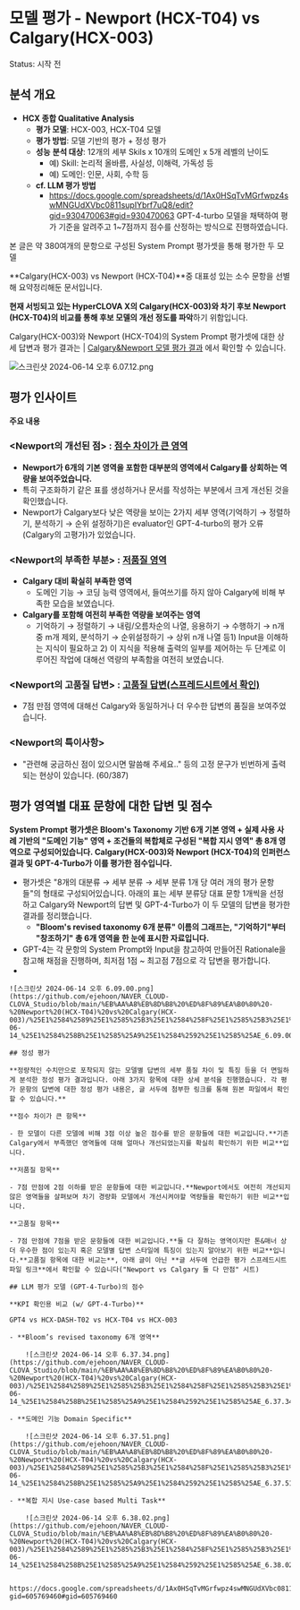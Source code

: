 # 모델 평가 - Newport (HCX-T04) vs Calgary(HCX-003)

Status: 시작 전

## 분석 개요

- **HCX 종합 Qualitative Analysis**
    - **평가 모델**: HCX-003, HCX-T04 모델
    - **평가 방법**: 모델 기반의 평가 + 정성 평가
    - **성능** **분석 대상**: 12개의 세부 Skils x 10개의 도메인 x 5개 레벨의 난이도
        - 예) Skill: 논리적 올바름, 사실성, 이해력, 가독성 등
        - 예) 도메인: 인문, 사회, 수학 등
    - **cf. LLM 평가 방법**
        - https://docs.google.com/spreadsheets/d/1Ax0HSqTvMGrfwpz4swMNGUdXVbc0811supIYbrf7uQ8/edit?gid=930470063#gid=930470063 GPT-4-turbo 모델을 채택하여 평가 기준을 알려주고 1~7점까지 점수를 산정하는 방식으로 진행하였습니다.

본 글은 약 380여개의 문항으로 구성된 System Prompt 평가셋을 통해 평가한 두 모델

**Calgary(HCX-003) vs Newport (HCX-T04)**중 대표성 있는 소수 문항을 선별해 요약정리해둔 문서입니다.

**현재 서빙되고 있는 HyperCLOVA X의 Calgary(HCX-003)와 차기 후보 Newport (HCX-T04)의 비교를 통해 후보 모델의 개선 정도를 파악**하기 위함입니다.

Calgary(HCX-003)와 Newport (HCX-T04)의 System Prompt 평가셋에 대한 상세 답변과 평가 결과는 |
[Calgary&Newport 모델 평가 결과](https://docs.google.com/spreadsheets/d/1OafSn645e6uXPZ_08a5EFSaoA4xhdXSHjBp5I-bX6zw/edit#gid=1471504714) 에서 확인할 수 있습니다.

![스크린샷 2024-06-14 오후 6.07.12.png](https://github.com/ejehoon/NAVER_CLOUD-CLOVA_Studio/blob/main/%EB%AA%A8%EB%8D%B8%20%ED%8F%89%EA%B0%80%20-%20Newport%20(HCX-T04)%20vs%20Calgary(HCX-003)/%25E1%2584%2589%25E1%2585%25B3%25E1%2584%258F%25E1%2585%25B3%25E1%2584%2585%25E1%2585%25B5%25E1%2586%25AB%25E1%2584%2589%25E1%2585%25A3%25E1%2586%25BA_2024-06-14_%25E1%2584%258B%25E1%2585%25A9%25E1%2584%2592%25E1%2585%25AE_6.07.12.png)

## 평가 인사이트

**주요 내용**

### **<Newport의 개선된 점> : [점수 차이가 큰 영역](https://docs.google.com/spreadsheets/d/1OafSn645e6uXPZ_08a5EFSaoA4xhdXSHjBp5I-bX6zw/edit?gid=1735365970#gid=1735365970)**

- **Newport가 6개의 기본 영역을 포함한 대부분의 영역에서 Calgary를 상회하는 역량을 보여주었습니다.**
- 특히 구조화하기 같은 표를 생성하거나 문서를 작성하는 부분에서 크게 개선된 것을 확인했습니다.
- Newport가 Calgary보다 낮은 역량을 보이는 2가지 세부 영역(기억하기 → 정렬하기, 분석하기 → 순위 설정하기)은 evaluator인 GPT-4-turbo의 평가 오류(Calgary의 고평가)가 있었습니다.

### **<Newport의 부족한 부분> : [저품질 영역](https://docs.google.com/spreadsheets/d/1OafSn645e6uXPZ_08a5EFSaoA4xhdXSHjBp5I-bX6zw/edit?gid=253050218#gid=253050218)**

- **Calgary 대비 확실히 부족한 영역**
    - 도메인 기능 → 코딩 능력 영역에서, 들여쓰기를 하지 않아 Calgary에 비해 부족한 모습을 보였습니다.
- **Calgary를 포함해 여전히 부족한 역량을 보여주는 영역**
    - 기억하기 → 정렬하기 → 내림/오름차순의 나열, 응용하기 → 수행하기 → n개 중 m개 제외, 분석하기 → 순위설정하기 → 상위 n개 나열 등1) Input을 이해하는 지식이 필요하고 2) 이 지식을 적용해 출력의 일부를 제어하는 두 단계로 이루어진 작업에 대해선 역량의 부족함을 여전히 보였습니다.

### **<Newport의 고품질 답변> : [고품질 답변(스프레드시트에서 확인)](https://docs.google.com/spreadsheets/d/1OafSn645e6uXPZ_08a5EFSaoA4xhdXSHjBp5I-bX6zw/edit?gid=403499291#gid=403499291)**

- 7점 만점 영역에 대해선 Calgary와 동일하거나 더 우수한 답변의 품질을 보여주었습니다.

### **<Newport의 특이사항>**

- "관련해 궁금하신 점이 있으시면 말씀해 주세요.." 등의 고정 문구가 빈번하게 출력되는 현상이 있습니다. (60/387)

## **평가 영역별 대표 문항에 대한 답변 및 점수**

**System Prompt 평가셋은 Bloom's Taxonomy 기반 6개 기본 영역 + 실제 사용 사례 기반의 "도메인 기능" 영역 + 조건들의 복합체로 구성된 "복합 지시 영역" 총 8개 영역으로 구성되어있습니다. Calgary(HCX-003)와 Newport (HCX-T04)의 인퍼런스 결과 및 GPT-4-Turbo가 이를 평가한 점수입니다.**

- 평가셋은 "8개의 대분류 → 세부 분류 → 세부 분류 1개 당 여러 개의 평가 문항들"의 형태로 구성되어있습니다. 아래의 표는 세부 분류당 대표 문항 1개씩을 선정하고 Calgary와 Newport의 답변 및 GPT-4-Turbo가 이 두 모델의 답변을 평가한 결과를 정리했습니다.
    - **"Bloom's revised taxonomy 6개 분류" 이름의 그래프는, "기억하기"부터 "창조하기" 총 6개 영역을 한 눈에 표시한 자료입니다.**
- GPT-4는 각 문항의 System Prompt와 Input을 참고하여 만들어진 Rationale을 참고해 채점을 진행하며, 최저점 1점 ~ 최고점 7점으로 각 답변을 평가합니다.
- 
    
    ![스크린샷 2024-06-14 오후 6.09.00.png](https://github.com/ejehoon/NAVER_CLOUD-CLOVA_Studio/blob/main/%EB%AA%A8%EB%8D%B8%20%ED%8F%89%EA%B0%80%20-%20Newport%20(HCX-T04)%20vs%20Calgary(HCX-003)/%25E1%2584%2589%25E1%2585%25B3%25E1%2584%258F%25E1%2585%25B3%25E1%2584%2585%25E1%2585%25B5%25E1%2586%25AB%25E1%2584%2589%25E1%2585%25A3%25E1%2586%25BA_2024-06-14_%25E1%2584%258B%25E1%2585%25A9%25E1%2584%2592%25E1%2585%25AE_6.09.00.png)
    
    ## 정성 평가
    
    **정량적인 수치만으로 포착되지 않는 모델별 답변의 세부 품질 차이 및 특징 등을 더 면밀하게 분석한 정성 평가 결과입니다. 아래 3가지 항목에 대한 상세 분석을 진행했습니다. 각 평가 문항의 답변에 대한 정성 평가 내용은, 글 서두에 첨부한 링크를 통해 원본 파일에서 확인할 수 있습니다.**
    
    **점수 차이가 큰 항목**
    
    - 한 모델이 다른 모델에 비해 3점 이상 높은 점수를 받은 문항들에 대한 비교입니다.**기존 Calgary에서 부족했던 영역들에 대해 얼마나 개선되었는지를 확실히 확인하기 위한 비교**입니다.
    
    **저품질 항목**
    
    - 7점 만점에 2점 이하를 받은 문항들에 대한 비교입니다.**Newport에서도 여전히 개선되지 않은 영역들을 살펴보며 차기 경량화 모델에서 개선시켜야할 역량들을 확인하기 위한 비교**입니다.
    
    **고품질 항목**
    
    - 7점 만점에 7점을 받은 문항들에 대한 비교입니다.**둘 다 잘하는 영역이지만 톤&매너 상 더 우수한 점이 있는지 혹은 모델별 답변 스타일에 특징이 있는지 알아보기 위한 비교**입니다.**고품질 항목에 대한 비교는**, 아래 글이 아닌 **글 서두에 언급한 평가 스프레드시트 파일 링크**에서 확인할 수 있습니다("Newport vs Calgary 둘 다 만점" 시트)
    
    ## LLM 평가 모델 (GPT-4-Turbo)의 점수
    
    **KPI 확인용 비교 (w/ GPT-4-Turbo)**
    
    GPT4 vs HCX-DASH-T02 vs HCX-T04 vs HCX-003
    
    - **Bloom’s revised taxonomy 6개 영역**
        
        ![스크린샷 2024-06-14 오후 6.37.34.png](https://github.com/ejehoon/NAVER_CLOUD-CLOVA_Studio/blob/main/%EB%AA%A8%EB%8D%B8%20%ED%8F%89%EA%B0%80%20-%20Newport%20(HCX-T04)%20vs%20Calgary(HCX-003)/%25E1%2584%2589%25E1%2585%25B3%25E1%2584%258F%25E1%2585%25B3%25E1%2584%2585%25E1%2585%25B5%25E1%2586%25AB%25E1%2584%2589%25E1%2585%25A3%25E1%2586%25BA_2024-06-14_%25E1%2584%258B%25E1%2585%25A9%25E1%2584%2592%25E1%2585%25AE_6.37.34.png)
        
    - **도메인 기능 Domain Specific**
        
        ![스크린샷 2024-06-14 오후 6.37.51.png](https://github.com/ejehoon/NAVER_CLOUD-CLOVA_Studio/blob/main/%EB%AA%A8%EB%8D%B8%20%ED%8F%89%EA%B0%80%20-%20Newport%20(HCX-T04)%20vs%20Calgary(HCX-003)/%25E1%2584%2589%25E1%2585%25B3%25E1%2584%258F%25E1%2585%25B3%25E1%2584%2585%25E1%2585%25B5%25E1%2586%25AB%25E1%2584%2589%25E1%2585%25A3%25E1%2586%25BA_2024-06-14_%25E1%2584%258B%25E1%2585%25A9%25E1%2584%2592%25E1%2585%25AE_6.37.51.png)
        
    - **복합 지시 Use-case based Multi Task**
        
        ![스크린샷 2024-06-14 오후 6.38.02.png](https://github.com/ejehoon/NAVER_CLOUD-CLOVA_Studio/blob/main/%EB%AA%A8%EB%8D%B8%20%ED%8F%89%EA%B0%80%20-%20Newport%20(HCX-T04)%20vs%20Calgary(HCX-003)/%25E1%2584%2589%25E1%2585%25B3%25E1%2584%258F%25E1%2585%25B3%25E1%2584%2585%25E1%2585%25B5%25E1%2586%25AB%25E1%2584%2589%25E1%2585%25A3%25E1%2586%25BA_2024-06-14_%25E1%2584%258B%25E1%2585%25A9%25E1%2584%2592%25E1%2585%25AE_6.38.02.png)
        
    
    https://docs.google.com/spreadsheets/d/1Ax0HSqTvMGrfwpz4swMNGUdXVbc0811supIYbrf7uQ8/edit?gid=605769460#gid=605769460
